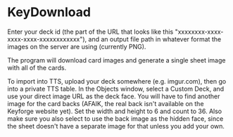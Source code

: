 # KeyDownload

Enter your deck id (the part of the URL that looks like this "xxxxxxxx-xxxx-xxxx-xxxx-xxxxxxxxxxxx"), and an output file path in whatever format the images on the server are using (currently PNG).

The program will download card images and generate a single sheet image with all of the cards.

To import into TTS, upload your deck somewhere (e.g. imgur.com), then go into a private TTS table. In the Objects window, select a Custom Deck, and use your direct image URL as the deck face. You will have to find another image for the card backs (AFAIK, the real back isn't available on the Keyforge website yet). Set the width and height to 6 and count to 36. Also make sure you also select to use the back image as the hidden face, since the sheet doesn't have a separate image for that unless you add your own.
